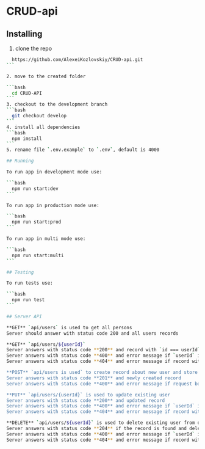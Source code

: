 # CRUD-api

## Installing

1. clone the repo

````bash
  https://github.com/AlexeiKozlovskiy/CRUD-api.git
```

2. move to the created folder

```bash
  cd CRUD-API
```
3. checkout to the development branch
```bash
  git checkout develop
```
4. install all dependencies
```bash
  npm imstall
```
5. rename file `.env.example` to `.env`, default is 4000

## Running

To run app in development mode use:

```bash
  npm run start:dev
```

To run app in production mode use:

```bash
  npm run start:prod
```

To run app in multi mode use:

```bash
  npm run start:multi
```

## Testing

To run tests use:

```bash
  npm run test
```

## Server API

**GET** `api/users` is used to get all persons
Server should answer with status code 200 and all users records

**GET** `api/users/${userId}`
Server answers with status code **200** and record with `id === userId` if it exists
Server answers with status code **400** and error message if `userId` is invalid
Server answers with status code **404** and error message if record with `id === userId` doesn't exist

**POST** `api/users is used` to create record about new user and store it in database
Server answers with status code **201** and newly created record
Server answers with status code **400** and error message if request body does not contain required fields

**PUT** `api/users/{userId}` is used to update existing user
Server answers with status code **200** and updated record
Server answers with status code **400** and error message if `userId` is invalid
Server answers with status code **404** and error message if record with `id === userId` doesn't exist

**DELETE** `api/users/${userId}` is used to delete existing user from database
Server answers with status code **204** if the record is found and deleted
Server answers with status code **400** and error message if `userId` is invalid
Server answers with status code **404** and error message if record with `id === userId` doesn't exist
